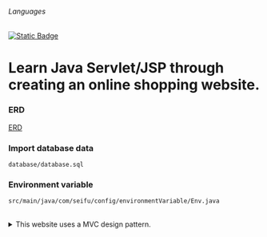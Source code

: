 ###### Languages
[![Static Badge](https://img.shields.io/badge/lang-ja-green)](README.ja.md)

# Learn Java Servlet/JSP through creating an online shopping website.

### ERD
[ERD](database/output.pdf)
### Import database data
    database/database.sql

### Environment variable
    src/main/java/com/seifu/config/environmentVariable/Env.java

<br>
<details>
<summary>
    This website uses a MVC design pattern.
</summary>

Model-view-controller (MVC) is a software design pattern commonly used for developing user interfaces that divides the related program logic into three interconnected elements. These elements are the internal representations of information (the model), the interface (the view) that presents information to and accepts it from the user, and the controller software linking the two.
</details>